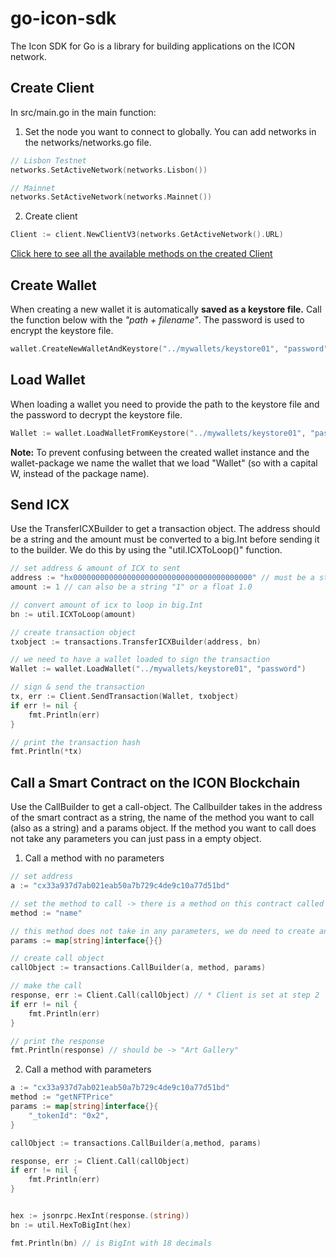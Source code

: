 # go-icon-sdk

The Icon SDK for Go is a library for building applications on the ICON network.

## Create Client
In src/main.go in the main function:

1. Set the node you want to connect to globally. You can add networks in the networks/networks.go file.
```go
// Lisbon Testnet
networks.SetActiveNetwork(networks.Lisbon())

// Mainnet
networks.SetActiveNetwork(networks.Mainnet())
```

2. Create client
```go
Client := client.NewClientV3(networks.GetActiveNetwork().URL)
```

[Click here to see all the available methods on the created Client](https://pkg.go.dev/github.com/icon-project/goloop@v1.2.14/client#NewClientV3)


## Create Wallet
When creating a new wallet it is automatically __saved as a keystore file.__ Call the function below with the _"path + filename"_. The password is used to encrypt the keystore file.

```go
wallet.CreateNewWalletAndKeystore("../mywallets/keystore01", "password")
```

## Load Wallet
When loading a wallet you need to provide the path to the keystore file and the password to decrypt the keystore file.

```go
Wallet := wallet.LoadWalletFromKeystore("../mywallets/keystore01", "password")
```
__Note:__ To prevent confusing between the created wallet instance and the wallet-package we name the wallet that we load "Wallet" (so with a capital W, instead of the package name).

## Send ICX
Use the TransferICXBuilder to get a transaction object. The address should be a string and the amount must be converted to a big.Int before sending it to the builder. We do this by using the "util.ICXToLoop()" function.


```go
// set address & amount of ICX to sent
address := "hx0000000000000000000000000000000000000000" // must be a string
amount := 1 // can also be a string "1" or a float 1.0

// convert amount of icx to loop in big.Int
bn := util.ICXToLoop(amount)

// create transaction object
txobject := transactions.TransferICXBuilder(address, bn)

// we need to have a wallet loaded to sign the transaction
Wallet := wallet.LoadWallet("../mywallets/keystore01", "password")

// sign & send the transaction
tx, err := Client.SendTransaction(Wallet, txobject)
if err != nil {
    fmt.Println(err)
}

// print the transaction hash
fmt.Println(*tx)
```

## Call a Smart Contract on the ICON Blockchain
Use the CallBuilder to get a call-object. The Callbuilder takes in the address of the smart contract as a string, the name of the method you want to call (also as a string) and a params object. If the method you want to call does not take any parameters you can just pass in a empty object.

1. Call a method with no parameters

```go
// set address
a := "cx33a937d7ab021eab50a7b729c4de9c10a77d51bd"

// set the method to call -> there is a method on this contract called "name"
method := "name" 

// this method does not take in any parameters, we do need to create an empty object
params := map[string]interface{}{}

// create call object
callObject := transactions.CallBuilder(a, method, params)

// make the call
response, err := Client.Call(callObject) // * Client is set at step 2
if err != nil {
    fmt.Println(err)
}

// print the response
fmt.Println(response) // should be -> "Art Gallery"
```

2. Call a method with parameters

```go
a := "cx33a937d7ab021eab50a7b729c4de9c10a77d51bd"
method := "getNFTPrice"
params := map[string]interface{}{
    "_tokenId": "0x2",
}

callObject := transactions.CallBuilder(a,method, params)

response, err := Client.Call(callObject)
if err != nil {
    fmt.Println(err)
}


hex := jsonrpc.HexInt(response.(string))
bn := util.HexToBigInt(hex)

fmt.Println(bn) // is BigInt with 18 decimals
```